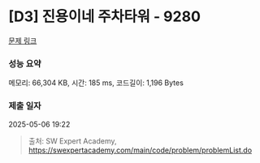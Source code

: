# [D3] 진용이네 주차타워 - 9280 

[문제 링크](https://swexpertacademy.com/main/code/problem/problemDetail.do?contestProbId=AW9j74FacD0DFAUY) 

### 성능 요약

메모리: 66,304 KB, 시간: 185 ms, 코드길이: 1,196 Bytes

### 제출 일자

2025-05-06 19:22



> 출처: SW Expert Academy, https://swexpertacademy.com/main/code/problem/problemList.do